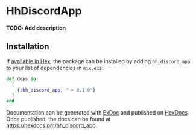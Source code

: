 # HhDiscordApp

**TODO: Add description**

## Installation

If [available in Hex](https://hex.pm/docs/publish), the package can be installed
by adding `hh_discord_app` to your list of dependencies in `mix.exs`:

```elixir
def deps do
  [
    {:hh_discord_app, "~> 0.1.0"}
  ]
end
```

Documentation can be generated with [ExDoc](https://github.com/elixir-lang/ex_doc)
and published on [HexDocs](https://hexdocs.pm). Once published, the docs can
be found at <https://hexdocs.pm/hh_discord_app>.


